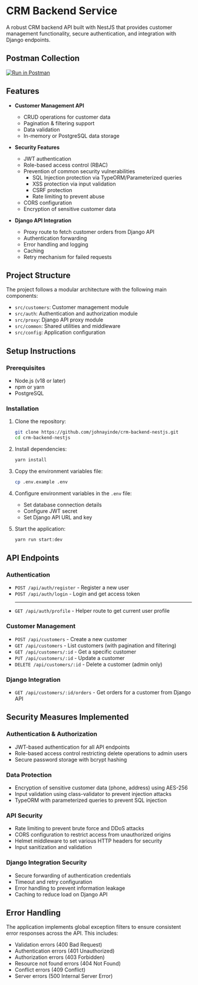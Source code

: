 # CRM Backend Service

A robust CRM backend API built with NestJS that provides customer management functionality, secure authentication, and integration with Django endpoints.

## Postman Collection

[![Run in Postman](https://run.pstmn.io/button.svg)](https://documenter.getpostman.com/view/11191710/2sAYkLkGPH)

## Features

- **Customer Management API**

  - CRUD operations for customer data
  - Pagination & filtering support
  - Data validation
  - In-memory or PostgreSQL data storage

- **Security Features**

  - JWT authentication
  - Role-based access control (RBAC)
  - Prevention of common security vulnerabilities
    - SQL Injection protection via TypeORM/Parameterized queries
    - XSS protection via input validation
    - CSRF protection
    - Rate limiting to prevent abuse
  - CORS configuration
  - Encryption of sensitive customer data

- **Django API Integration**
  - Proxy route to fetch customer orders from Django API
  - Authentication forwarding
  - Error handling and logging
  - Caching
  - Retry mechanism for failed requests

## Project Structure

The project follows a modular architecture with the following main components:

- `src/customers`: Customer management module
- `src/auth`: Authentication and authorization module
- `src/proxy`: Django API proxy module
- `src/common`: Shared utilities and middleware
- `src/config`: Application configuration

## Setup Instructions

### Prerequisites

- Node.js (v18 or later)
- npm or yarn
- PostgreSQL

### Installation

1. Clone the repository:

   ```bash
   git clone https://github.com/johnayinde/crm-backend-nestjs.git
   cd crm-backend-nestjs
   ```

2. Install dependencies:

   ```bash
   yarn install
   ```

3. Copy the environment variables file:

   ```bash
   cp .env.example .env
   ```

4. Configure environment variables in the `.env` file:

   - Set database connection details
   - Configure JWT secret
   - Set Django API URL and key

5. Start the application:

   ```bash
   yarn run start:dev
   ```

## API Endpoints

### Authentication

- `POST /api/auth/register` - Register a new user
- `POST /api/auth/login` - Login and get access token
  ***
- `GET /api/auth/profile` - Helper route to get current user profile

### Customer Management

- `POST /api/customers` - Create a new customer
- `GET /api/customers` - List customers (with pagination and filtering)
- `GET /api/customers/:id` - Get a specific customer
- `PUT /api/customers/:id` - Update a customer
- `DELETE /api/customers/:id` - Delete a customer (admin only)

### Django Integration

- `GET /api/customers/:id/orders` - Get orders for a customer from Django API

## Security Measures Implemented

### Authentication & Authorization

- JWT-based authentication for all API endpoints
- Role-based access control restricting delete operations to admin users
- Secure password storage with bcrypt hashing

### Data Protection

- Encryption of sensitive customer data (phone, address) using AES-256
- Input validation using class-validator to prevent injection attacks
- TypeORM with parameterized queries to prevent SQL injection

### API Security

- Rate limiting to prevent brute force and DDoS attacks
- CORS configuration to restrict access from unauthorized origins
- Helmet middleware to set various HTTP headers for security
- Input sanitization and validation

### Django Integration Security

- Secure forwarding of authentication credentials
- Timeout and retry configuration
- Error handling to prevent information leakage
- Caching to reduce load on Django API

## Error Handling

The application implements global exception filters to ensure consistent error responses across the API. This includes:

- Validation errors (400 Bad Request)
- Authentication errors (401 Unauthorized)
- Authorization errors (403 Forbidden)
- Resource not found errors (404 Not Found)
- Conflict errors (409 Conflict)
- Server errors (500 Internal Server Error)
